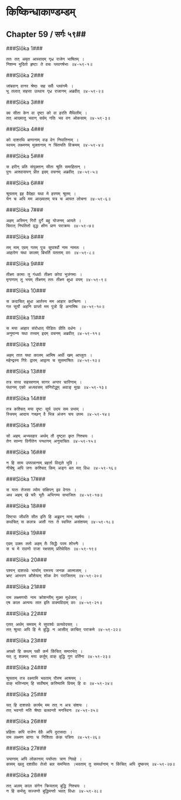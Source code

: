 किष्किन्धाकाण्डम्डम्
===============================


## Chapter 59  / सर्गः ५९##


###Slōka 1###


    ततः तत् अमृत आस्वादम् गृध्र राजेन भाषितम् ।
    निशम्य मुदितो हृष्टाः ते वचः प्लवगर्षभाः ॥४-५९-१॥


###Slōka 2###


    जांबवान् वानर श्रेष्ठः सह सर्वैः प्लवंगमैः ।
    भू तलात् सहसा उत्थाय गृध्र राजानम् अब्रवीत् ॥४-५९-२॥


###Slōka 3###


    क्व सीता केन वा दृष्टा को वा हरति मैथिलीम् ।
    तत् आख्यातु भवान् सर्वम् गतिः भव वन ओकसाम् ॥४-५९-३॥


###Slōka 4###


    को दाशरथि बाणानाम् वज्र वेग निपातिनाम् ।
    स्वयम् लक्ष्मणम् मुक्तानाम् न चिंतयति विक्रमम् ॥४-५९-४॥


###Slōka 5###


    स हरीन् प्रति संयुक्तान् सीता श्रुति समाहितान् ।
    पुनः आश्वासयन् प्रीत इदम् वचनम् अब्रवीत् ॥४-५९-५॥


###Slōka 6###


    श्रूयताम् इह वैदेह्या यथा मे हरणम् श्रुतम् ।
    येन च अपि मम आख्यातम् यत्र च आयत लोचना ॥४-५९-६॥


###Slōka 7###


    अहम् अस्मिन् गिरौ दुर्गे बहु योजनम् आयते ।
    चिरात् निपतितो वृद्धः क्षीण प्राण पराक्रमः ॥४-५९-७॥


###Slōka 8###


    तम् माम् एवम् गतम् पुत्रः सुपार्श्वो नाम नामतः ।
    आहारेण यथा कालम् बिभर्ति पतताम् वरः ॥४-५९-८॥


###Slōka 9###


    तीक्ष्ण कामाः तु गंधर्वाः तीक्ष्ण कोपा भुजंगमाः ।
    मृगाणाम् तु भयम् तीक्ष्णम् ततः तीक्ष्ण क्षुधा वयम् ॥४-५९-९॥


###Slōka 10###


    स कदाचित् क्षुधा आर्तस्य मम आहार कान्क्षिणः ।
    गत सूर्यो अहनि प्राप्तो मम पुत्रो हि अनामिषः ॥४-५९-१०॥


###Slōka 11###


    स मया आहार संरोधात् पीडितः प्रीति वर्धनः ।
    अनुमान्य यथा तत्त्वम् इदम् वचनम् अब्रवीत् ॥४-५९-११॥


###Slōka 12###


    अहम् तात यथा कालम् आमिष अर्थी खम् आप्लुतः ।
    महेन्द्रस्य गिरेः द्वारम् आवृत्य च सुसमाश्रितः ॥४-५९-१२॥


###Slōka 13###


    तत्र सत्त्व सहस्राणाम् सागर अन्तर चारिणाम् ।
    पंथानम् एको अध्यवसम् संनिरोद्धुम् अवाङ् मुखः ॥४-५९-१३॥


###Slōka 14###


    तत्र कश्चित् मया दृष्टः सूर्य उदय सम प्रभाम् ।
    स्त्रियम् आदाय गच्छन् वै भिन्न अंजन चय उपमः ॥४-५९-१४॥


###Slōka 15###


    सो अहम् अभ्यवहार अर्थम् तौ दृष्ट्वा कृत निश्चयः ।
    तेन साम्ना विनीतेन पन्थानम् अनुयाचितः ॥४-५९-१५॥


###Slōka 16###


    न हि साम उपपन्नानाम् प्रहर्ता विद्यते भुवि ।
    नीचेषु अपि जनः कश्चित् किम् अङ्ग बत मत् विधः ॥४-५९-१६॥


###Slōka 17###


    स यातः तेजसा व्योम संक्षिपन् इव वेगतः ।
    अथ अहम् खे चरैः भूतैः अभिगम्य सभाजितः ॥४-५९-१७॥


###Slōka 18###


    दिष्ट्या जीवति सीत इति हि अब्रुवन् माम् महर्षयः ।
    कथंचित् स कलत्रः असौ गतः ते स्वस्ति असंशयम् ॥४-५९-१८॥


###Slōka 19###


    एवम् उक्तः ततो अहम् तैः सिद्धैः परम शोभनैः ।
    स च मे रावणो राजा रक्षसाम् प्रतिवेदितः ॥४-५९-१९॥


###Slōka 20###


    पश्यन् दाशरथेः भार्याम् रामस्य जनक आत्मजाम् ।
    भ्रष्ट आभरण कौशेयाम् शोक वेग पराजिताम् ॥४-५९-२०॥


###Slōka 21###


    राम लक्ष्मणयोः नाम क्रोशन्तीम् मुक्त मूर्धजाम् ।
    एष काल अत्ययः तात इति वाक्यविदाम् वरः ॥४-५९-२१॥


###Slōka 22###


    एतत् अर्थम् समग्रम् मे सुपार्श्वः प्रत्यवेदयत् ।
    तत् श्रुत्वा अपि हि मे बुद्धिः न आसीत् काचित् पराक्रमे ॥४-५९-२२॥


###Slōka 23###


    अपक्षो हि कथम् पक्षी कर्म किंचित् समारभेत् ।
    यत् तु शक्यम् मया कर्तुम् वाक् बुद्धि गुण वर्तिना ॥४-५९-२३॥


###Slōka 24###


    श्रूयताम् तत्र वक्ष्यामि भवताम् पौरुष आश्रयम् ।
    वाक् मतिभ्याम् हि सार्वेषाम् करिष्यामि प्रियम् हि वः ॥४-५९-२४॥


###Slōka 25###


    यत् हि दाशरथेः कार्यम् मम तत् न अत्र संशयः ।
    तत् भवन्तो मति श्रेष्ठा बलवन्तो मनस्विनः ॥४-५९-२५॥


###Slōka 26###


    प्रहिताः कपि राजेन देवैः अपि दुरासदाः ।
    राम लक्ष्मण बाणाः च निशिताः कंक पत्रिणः ॥४-५९-२६॥


###Slōka 27###


    त्रयाणाम् अपि लोकानाम् पर्याप्ताः त्राण निग्रहे ।
    कामम् खलु दशग्रीवः तेजो बल समन्वितः ।भवताम् तु समर्थानाम् न किंचित् अपि दुष्करम् ॥४-५९-२७॥


###Slōka 28###


    तत् अलम् काल संगेन क्रियताम् बुद्धि निश्चयः ।
    न हि कर्मसु सज्जन्ते बुद्धिमन्तो भवत् विधाः ॥४-५९-२८॥


